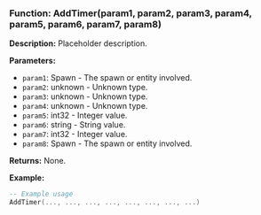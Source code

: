 ### Function: AddTimer(param1, param2, param3, param4, param5, param6, param7, param8)

**Description:**
Placeholder description.

**Parameters:**
- `param1`: Spawn - The spawn or entity involved.
- `param2`: unknown - Unknown type.
- `param3`: unknown - Unknown type.
- `param4`: unknown - Unknown type.
- `param5`: int32 - Integer value.
- `param6`: string - String value.
- `param7`: int32 - Integer value.
- `param8`: Spawn - The spawn or entity involved.

**Returns:** None.

**Example:**

```lua
-- Example usage
AddTimer(..., ..., ..., ..., ..., ..., ..., ...)
```

